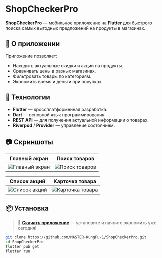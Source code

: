 # ShopCheckerPro

**ShopCheckerPro** — мобильное приложение на **Flutter** для быстрого поиска самых выгодных предложений на продукты в магазинах.

## 📱 О приложении
Приложение позволяет:
- Находить актуальные скидки и акции на продукты.
- Сравнивать цены в разных магазинах.
- Фильтровать товары по категориям.
- Экономить время и деньги при покупках.

## 🚀 Технологии
- **Flutter** — кроссплатформенная разработка.
- **Dart** — основной язык программирования.
- **REST API** — для получения актуальной информации о товарах.
- **Riverpod** / **Provider** — управление состоянием.

## 📷 Скриншоты
| Главный экран | Поиск товаров |
|---------------|---------------|
| ![Главный экран](https://github.com/user-attachments/assets/a2c762b9-6ec1-4e11-b932-5f8362981dc6) | ![Поиск товаров](https://github.com/user-attachments/assets/71fc5e71-3396-41e9-84a5-2e1819d578d2) |

| Список акций | Карточка товара |
|--------------|-----------------|
| ![Список акций](https://github.com/user-attachments/assets/b2ad32ec-eca8-4ef0-975a-45aa8c367250) | ![Карточка товара](https://github.com/user-attachments/assets/1d4752f2-1a70-47d8-904c-d2bf17dd71e2) |

## 📦 Установка
> 📲 **[Скачать приложение]([https://drive.google.com/drive/folders/1R2uXndNWU6OhXgcdhBwJ3PSwxeNnpdZu?usp=sharing])** — установите и начните экономить уже сегодня!

```bash
git clone https://github.com/MASTER-KungFu-1/ShopCheckerPro.git
cd ShopCheckerPro
flutter pub get
flutter run
